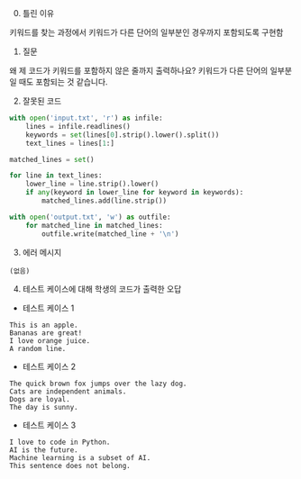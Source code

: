 0. 틀린 이유

키워드를 찾는 과정에서 키워드가 다른 단어의 일부분인 경우까지 포함되도록 구현함

1. 질문

왜 제 코드가 키워드를 포함하지 않은 줄까지 출력하나요? 키워드가 다른 단어의 일부분일 때도 포함되는 것 같습니다.

2. 잘못된 코드

```python
with open('input.txt', 'r') as infile:
    lines = infile.readlines()
    keywords = set(lines[0].strip().lower().split())
    text_lines = lines[1:]

matched_lines = set()

for line in text_lines:
    lower_line = line.strip().lower()
    if any(keyword in lower_line for keyword in keywords):
        matched_lines.add(line.strip())

with open('output.txt', 'w') as outfile:
    for matched_line in matched_lines:
        outfile.write(matched_line + '\n')
```

3. 에러 메시지

```
(없음)
```

4. 테스트 케이스에 대해 학생의 코드가 출력한 오답

- 테스트 케이스 1

```
This is an apple.
Bananas are great!
I love orange juice.
A random line.
```

- 테스트 케이스 2

```
The quick brown fox jumps over the lazy dog.
Cats are independent animals.
Dogs are loyal.
The day is sunny.
```

- 테스트 케이스 3

```
I love to code in Python.
AI is the future.
Machine learning is a subset of AI.
This sentence does not belong.
```